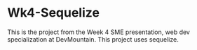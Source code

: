 # Wk4-Sequelize
This is the project from the Week 4 SME presentation, web dev specialization at DevMountain. This project uses sequelize.
